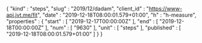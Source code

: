 {
  "kind" : "steps",
  "slug" : "2019/12/dadam",
  "client_id" : "https://www-api.jvt.me/fit",
  "date" : "2019-12-18T08:00:01.579+01:00",
  "h" : "h-measure",
  "properties" : {
    "start" : [ "2019-12-17T00:00:00Z" ],
    "end" : [ "2019-12-18T00:00:00Z" ],
    "num" : [ "9630" ],
    "unit" : [ "steps" ],
    "published" : [ "2019-12-18T08:00:01.579+01:00" ]
  }
}
